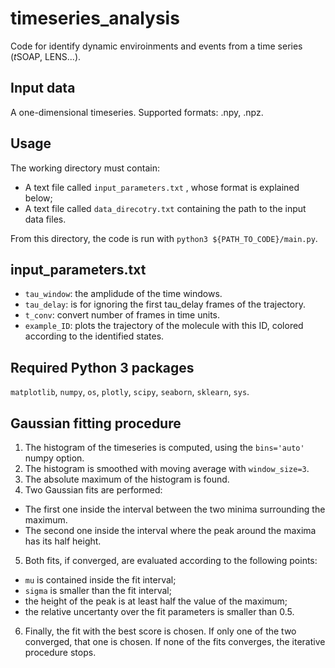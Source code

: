 # timeseries_analysis
Code for identify dynamic enviroinments and events from a time series 
(*t*SOAP, LENS...). 

## Input data
A one-dimensional timeseries. Supported formats: .npy, .npz.

## Usage
The working directory must contain:
* A text file called `input_parameters.txt` , whose format is explained below;
* A text file called `data_direcotry.txt` containing the path to the input data files.

From this directory, the code is run with `python3 ${PATH_TO_CODE}/main.py`. 

## input_parameters.txt
* `tau_window`: the amplidude of the time windows. 
* `tau_delay`: is for ignoring the first tau_delay frames of the trajectory. 
* `t_conv`: convert number of frames in time units. 
* `example_ID`: plots the trajectory of the molecule with this ID, colored according to the identified states. 

## Required Python 3 packages
`matplotlib`, `numpy`, `os`, `plotly`, `scipy`, `seaborn`, `sklearn`, `sys`. 

## Gaussian fitting procedure
1. The histogram of the timeseries is computed, using the `bins='auto'` numpy option. 
2. The histogram is smoothed with moving average with `window_size=3`. 
3. The absolute maximum of the histogram is found. 
4. Two Gaussian fits are performed:
 * The first one inside the interval between the two minima surrounding the maximum. 
 * The second one inside the interval where the peak around the maxima has its half height. 
5. Both fits, if converged, are evaluated according to the following points:
 * `mu` is contained inside the fit interval;
 * `sigma` is smaller than the fit interval;
 * the height of the peak is at least half the value of the maximum;
 * the relative uncertanty over the fit parameters is smaller than 0.5.
6. Finally, the fit with the best score is chosen. If only one of the two converged, that one is chosen. If none of the fits converges, the iterative procedure stops. 